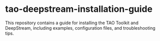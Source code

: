 # tao-deepstream-installation-guide
This repository contains a guide for installing the TAO Toolkit and DeepStream, including examples, configuration files, and troubleshooting tips.
